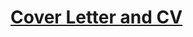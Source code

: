 <h1>
  <a href='https://fedejimenez.github.io' title='Cover Letter and CV'>Cover Letter and CV</a>
</h1>
